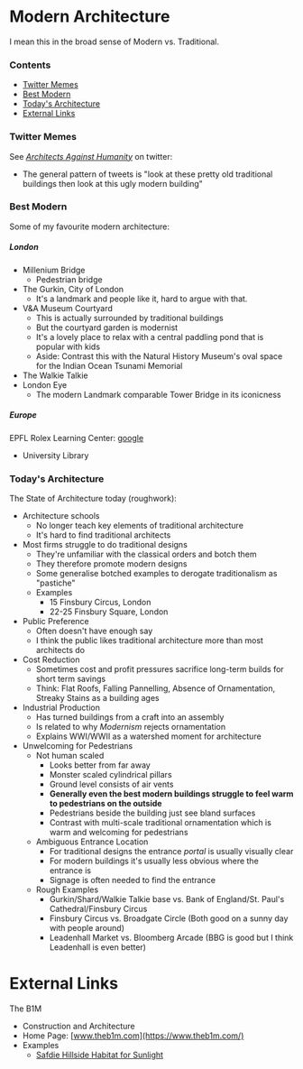 # Modern Architecture
I mean this in the broad sense of Modern vs. Traditional.

### Contents
* [Twitter Memes](#twitter-memes)
* [Best Modern](#best-modern)
* [Today's Architecture](#todays-architecture)
* [External Links](#external-links)

### Twitter Memes
See [*Architects Against Humanity*](https://twitter.com/arch_crimes) on twitter: 
* The general pattern of tweets is "look at these pretty old traditional buildings then look at this ugly modern building"

### Best Modern
Some of my favourite modern architecture:

##### London
* Millenium Bridge
   * Pedestrian bridge
* The Gurkin, City of London
   * It's a landmark and people like it, hard to argue with that.
* V&A Museum Courtyard
   * This is actually surrounded by traditional buildings
   * But the courtyard garden is modernist
   * It's a lovely place to relax with a central paddling pond that is popular with kids
   * Aside: Contrast this with the Natural History Museum's oval space for the Indian Ocean Tsunami Memorial
* The Walkie Talkie
* London Eye
   * The modern Landmark comparable Tower Bridge in its iconicness

##### Europe
EPFL Rolex Learning Center: [google](https://www.google.com/search?q=rolex+learning+center)
* University Library

### Today's Architecture
The State of Architecture today (roughwork):
* Architecture schools
    * No longer teach key elements of traditional architecture
    * It's hard to find traditional architects
* Most firms struggle to do traditional designs
    * They're unfamiliar with the classical orders and botch them
    * They therefore promote modern designs
    * Some generalise botched examples to derogate traditionalism as "pastiche"  
    * Examples
      * 15 Finsbury Circus, London
      * 22-25 Finsbury Square, London
* Public Preference
    * Often doesn't have enough say
    * I think the public likes traditional architecture more than most architects do
* Cost Reduction
    * Sometimes cost and profit pressures sacrifice long-term builds for short term savings
    * Think: Flat Roofs, Falling Pannelling, Absence of Ornamentation, Streaky Stains as a building ages
* Industrial Production
    * Has turned buildings from a craft into an assembly
    * Is related to why *Modernism* rejects ornamentation
    * Explains WWI/WWII as a watershed moment for architecture
* Unwelcoming for Pedestrians
    * Not human scaled
        * Looks better from far away
        * Monster scaled cylindrical pillars
        * Ground level consists of air vents
        * **Generally even the best modern buildings struggle to feel warm to pedestrians on the outside**
        * Pedestrians beside the building just see bland surfaces
        * Contrast with multi-scale traditional ornamentation which is warm and welcoming for pedestrians
    * Ambiguous Entrance Location
        * For traditional designs the entrance *portal* is usually visually clear
        * For modern buildings it's usually less obvious where the entrance is
        * Signage is often needed to find the entrance
    * Rough Examples
        * Gurkin/Shard/Walkie Talkie base vs. Bank of England/St. Paul's Cathedral/Finsbury Circus
        * Finsbury Circus vs. Broadgate Circle (Both good on a sunny day with people around)
        * Leadenhall Market vs. Bloomberg Arcade (BBG is good but I think Leadenhall is even better)

# External Links
The B1M
* Construction and Architecture
* Home Page: [www.theb1m.com](https://www.theb1m.com/)
* Examples
    * [Safdie Hillside Habitat for Sunlight](https://www.theb1m.com/video/epic-games-safdie-architects-project-hillside-habitat-67)
